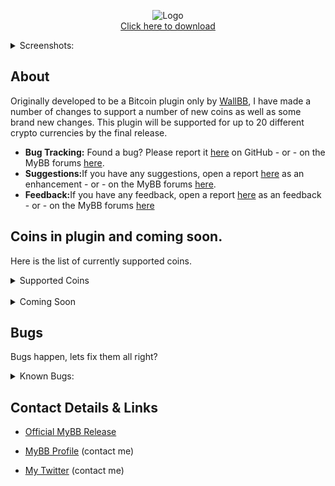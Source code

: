 <p align="center">
  <img src="https://i.imgur.com/vT3wXEu.png" title="Logo"  />
  <br>
  <a align="center" href="https://github.com/Admixing/CryptoPrice-MyBB">Click here to download</a>
  <br />
</p>

<details> 
  <summary>Screenshots:</summary>
  <img src="https://i.imgur.com/4pTSfUC.png" />
  <img src="https://i.imgur.com/eQbfdGf.png" />
</details>

## About
Originally developed to be a Bitcoin plugin only by <a href="https://github.com/WallBB" target="_blank">WallBB</a>, I have made a number of changes to support a number of new coins as well as some brand new changes. This plugin will be supported for up to 20 different crypto currencies by the final release.
<ul><li><b>Bug Tracking:</b> Found a bug? Please report it <a href="https://github.com/Admixing/CryptoPrice-MyBB/issues">here</a> on GitHub - or - on the MyBB forums <a href="#" target="_blank">here</a>.</li>
<li><b>Suggestions:</b>If you have any suggestions, open a report <a href="https://github.com/Admixing/CryptoPrice-MyBB/issues">here</a> as an enhancement - or - on the MyBB forums <a href="#" target="_blank">here</a>.</li>
<li><b>Feedback:</b>If you have any feedback, open a report <a href="https://github.com/Admixing/CryptoPrice-MyBB/issues">here</a> as an feedback - or - on the MyBB forums <a href="#" target="_blank">here</a></li></ul>

## Coins in plugin and coming soon.
Here is the list of currently supported coins.
<details> 
  <summary>Supported Coins</summary>
  <ul><li>Bitcoin</li> <li>Ethereum</li> <li>Ripple</li> <li>Bitcoin-Cash</li> <li>Eosio</li> <li>Litecoin</li></ul>
</details>
<br />
<details> 
  <summary>Coming Soon</summary>
  <ul><li>Cardano</li> <li>Stellar</li> <li>Dash</li> <li>Ethereum-Classic</li> <li>Monero</li> <li>zCash</li> <li>Iota</li></ul>
</details>

## Bugs
Bugs happen, lets fix them all right?
<details> 
  <summary>Known Bugs:</summary>
  <ul><li>No bugs found. </li></ul>
</details>


## Contact Details & Links
<ul><li><a href="#" target="_blank">Official MyBB Release</a></li></ul>
<ul><li><a href="https://community.mybb.com/user-77508.html" target="_blank">MyBB Profile</a> (contact me)</li></ul>
<ul><li><a href="https://twitter.com/Admixing" target="_blank">My Twitter</a> (contact me)</li></ul>
